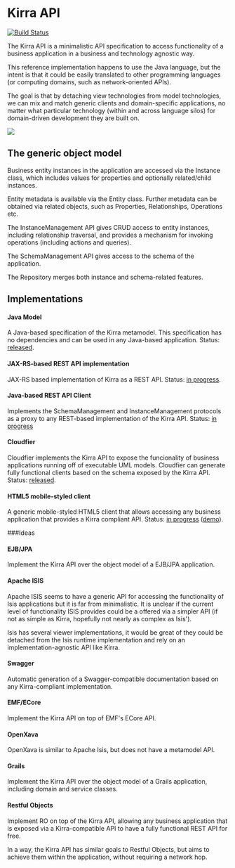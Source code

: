 ---
---
Kirra API
===

[![Build Status](https://textuml.ci.cloudbees.com/buildStatus/icon?job=kirra-api)](https://textuml.ci.cloudbees.com/job/kirra-api/)

The Kirra API is a minimalistic API specification to access functionality of a business application in a business and technology agnostic way. 

This reference implementation happens to use the Java language, but the intent is that it could be easily translated to other programming languages (or computing domains, such as network-oriented APIs).

The goal is that by detaching view technologies from model technologies, we can mix and match generic clients and domain-specific applications, no matter what particular technology (within and across language silos) for domain-driven development they are built on.

![](http://cloudbees.prod.acquia-sites.com/sites/default/files/styles/large/public/Button-Built-on-CB-1.png)

The generic object model
-----------------
Business entity instances in the application are accessed via the Instance class, which includes values for properties and optionally related/child instances.

Entity metadata is available via the Entity class. Further metadata can be obtained via related objects, such as Properties, Relationships, Operations etc.

The InstanceManagement API gives CRUD access to entity instances, including relationship traversal, and provides a mechanism for invoking operations (including actions and queries).  

The SchemaManagement API gives access to the schema of the application.

The Repository merges both instance and schema-related features. 


Implementations
----------------

#### Java Model
A Java-based specification of the Kirra metamodel. This specification has no dependencies and can be used in any Java-based application. Status: [released](http://github.com/abstratt/kirra/tree/master/com.abstratt.kirra.api).

#### JAX-RS-based REST API implementation
JAX-RS based implementation of Kirra as a REST API. Status: [in progress](http://github.com/abstratt/kirra/tree/master/com.abstratt.kirra.rest.resources).

#### Java-based REST API Client
Implements the SchemaManagement and InstanceManagement protocols as a proxy to any REST-based implementation of the Kirra API. Status: [in progress](http://github.com/abstratt/kirra/tree/master/com.abstratt.kirra.rest.client)

#### Cloudfier
Cloudfier implements the Kirra API to expose the funcionality of business applications running off of executable UML models. Cloudfier can generate fully functional clients based on the schema exposed by the Kirra API. Status: [released](http://cloudfier.com/doc).

#### HTML5 mobile-styled client
A generic mobile-styled HTML5 client that allows accessing any business application that provides a Kirra compliant API. Status: [in progress](http://github.com/abstratt/kirra/tree/master/kirra_qooxdoo) ([demo](http://develop.cloudfier.com/kirra-api/kirra_qooxdoo/build/?app-path=/services/api-v2/demo-cloudfier-examples-taxi-fleet)).

###Ideas

#### EJB/JPA
Implement the Kirra API over the object model of a EJB/JPA application.

#### Apache ISIS
Apache ISIS seems to have a generic API for accessing the functionality of Isis applications but it is far from minimalistic. It is unclear if the current level of functionality ISIS provides could be a offered via a simpler API (if not as simple as Kirra, hopefully not nearly as complex as Isis').

Isis has several viewer implementations, it would be great of they could be detached from the Isis runtime implementation and rely on an implementation-agnostic API like Kirra. 

#### Swagger

Automatic generation of a Swagger-compatible documentation based on any Kirra-compliant implementation.

#### EMF/ECore
Implement the Kirra API on top of EMF's ECore API.

#### OpenXava
OpenXava is similar to Apache Isis, but does not have a metamodel API. 

#### Grails
Implement the Kirra API over the object model of a Grails application, including domain and service classes.

#### Restful Objects
Implement RO on top of the Kirra API, allowing any business application that is exposed via a Kirra-compatible API to have a fully functional REST API for free.

In a way, the Kirra API has similar goals to Restful Objects, but aims to achieve them within the application, without requiring a network hop.
